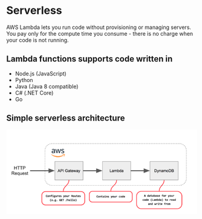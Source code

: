 # Serverless
AWS Lambda lets you run code without provisioning or managing servers. You pay only for the compute time you consume - there is no charge when your code is not running.

## Lambda functions supports code written in
- Node.js (JavaScript)
- Python
- Java (Java 8 compatible)
- C# (.NET Core)
- Go


## Simple serverless architecture
![See the route table](SimpleLambda.PNG)







